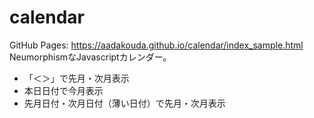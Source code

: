 # calendar

GitHub Pages: https://aadakouda.github.io/calendar/index_sample.html  
NeumorphismなJavascriptカレンダー。
- 「＜＞」で先月・次月表示
- 本日日付で今月表示
- 先月日付・次月日付（薄い日付）で先月・次月表示
